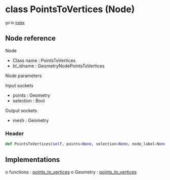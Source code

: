 # class PointsToVertices (Node)

<sub>go to [index](/docs/index.md)</sub>

## Node reference

Node
 - Class name : PointsToVertices
 - bl_idname : GeometryNodePointsToVertices

Node parameters

Input sockets
 - points : Geometry
 - selection : Bool

Output sockets
 - mesh : Geometry

### Header

``` python
def PointsToVertices(self, points=None, selection=None, node_label=None, node_color=None):
```

## Implementations

o functions : [points_to_vertices](/docs/GeoNodes_classes/points_to_vertices.md)
o Geometry : [points_to_vertices](/docs/GeoNodes_classes/points_to_vertices.md) 

